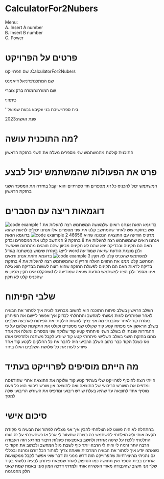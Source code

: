# CalculatorFor2Nubers
Menu:  
A. Insert A number  
B. Insert B number  
C. Power  
# פרטים על הפרויקט
שם הפרוייקט
:CalculatorFor2Nubers

שם המתכנת:דניאל דיאמנט

שם המורה:המורה ברק צוברי

כיתה:י

'
בית ספר:ישיבת בני עקיבא גבעת שמואל



שנת הגשה:2023

# מה התוכנית עושה?
התוכנית קולטת מהמשתמש שני מספרים מעלה את השני בחזקת הראשון
# פרט את הפעולות שהמשתמש יכול לבצע
המשתמש יכול להכניס כל זוג מספרים חד ספרתיים והוא יקבל בחזרה את המספר השני בחזקת הראשון
# דוגמאות ריצה עם הסברים

![code example 1](https://github.com/baraksu/CalculatorFor2Nubers/assets/75113339/545af55e-8c7d-4215-85da-df69fb1d3185)
בדוגמא הזאת אנחנו רואים שלמעשה המשתמש רצה להעלות את שש בחזקת שש לאחר שהמחשב קלט את שני מספרים אלו אנחנו יכולים לראות שהוא מדפיס הודעה עם התוצאה הנכונה שהיא 46656
![code example 2](https://github.com/baraksu/CalculatorFor2Nubers/assets/75113339/11151b39-fe7d-4ef0-8690-26c70a3a0cdd)
בדוגמא הזאת אנחנו רואים שהמשתמש רצה להעלות את 8 בחזקת 9 המחשב קלט את המספרים ובדק האם הם תקינים ובבדיקה יצא שהם לא תקינים מכיוון שהם חורגים מהתחום שאפשר לייצג בעזרת שימוש במשתנה בגודל word ולכן מוצגת הודעת שגיאה שמודיעה למשתמש שהכניס קלט לא תקין
![code example 3](https://github.com/baraksu/CalculatorFor2Nubers/assets/75113339/a7c4ffb8-2b55-4ad1-b172-f597d5881694)
בדוגמא הזאת אנחנ ורואים שהמשתמש רצה להעלות את 4 בחזקת d המחשב קלט ממנו את התווים האלה והריץ בדיקה לראות האם הם תקינים לפעולת החזקה שהוא רוצה לעשות בבדיקה הוא גילה שהקלט אינו תקין מכיוון שd אינו מספר ולכן הציג למשתמש הודעת שגיאה שמודיעה לו שהכניס קלט לא תקין
# שלבי הפיתוח
השלב הראשון בשלב פיתוח התוכנה הוא לחשוב מבחינה לוגית איך לפתור את הבעיה לאחר שפותרים לוגית ניגשתי למחשב והתחלתי לבדוק איך אפשר ליישם את הפיתרון בעזרת קוד לאחר שהבנתי מה אני צריך לעשות חילקתי את הפיתוח לארבעה שלבים בשלב הראשון אני מפתח קטע קוד שקולט שני מספרים וקולט את התקינות שלהם על פי ההגדרות שננתי לו בשלב השני פיתחתי קטע קוד שלוקח שני מספרים ומעלה את אחד מהם בחזקת השני בשלב השלישי פיתחתי קטע קוד שיודע לקבל משתנה ולהדפיס אותו ואז כשכל הקוד כבר כתוב השלב הרביעי היה לחבר את כל החלקים לקטע קוד אחד שיודע לעות את כל שלושת השלבים האלו ביחד
# מה הייתם מוסיפים לפרוייקט בעתיד
הייתי רוצה להוסיף לפרוייקט שלי בעתיד קטע קוד שלוקח את התוצאה אחרי שהודפסה ומדפיס את השורש הריבועי של התוצאה ואם לתוצאה אין שורש ריבועי הוא כל פעם מוסיף אחד לתוצאה עד שהיא בעלת שורש ריבועי ומדפיס את השורש הריבועי שלה למסך
# סיכום אישי
בהתחלה לא היה פשוט לא הצלחתי להבין איך אני מצליח לפתור את הבעיה כי פקודת mul תקעה אותי ולא הצלחתי להשתמש בה בצורה שתעזור לי אבל אז כשחשבתי על זה החלטתי ללכת על שיטה אחרת ולחשב באמצעות פעלות חיבור מהרגע הזה העבודה הרבה יותר זרמה לי והיה לי הרבה יותר כיף לשבת מול המחשב ולכתוב את הקוד כי כשאתה יודע איך לפתור את הבעיה המרכזית שאתה צריך לפתור הכל זורם ומהנה ובכללי גם נהניתי מהיצירתיות שהפרוייקט הזה דרש ממני זה דבר שאי אפשר לקבל ממקצועות אחרים בבית הספר ואין תחושה כמו הסיפוק לאחר שמצאת פיתרון לבעיה כלשהי בקוד שלך אני חשוב שהעבודה מאוד העשירה אותי ולמדתי דרכה המון ואני באמת שמח שאני חלק מהמגמה
